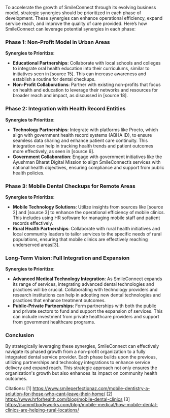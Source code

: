 To accelerate the growth of SmileConnect through its evolving business model, strategic synergies should be prioritized in each phase of development. These synergies can enhance operational efficiency, expand service reach, and improve the quality of care provided. Here’s how SmileConnect can leverage potential synergies in each phase:

### Phase 1: Non-Profit Model in Urban Areas

**Synergies to Prioritize**:
- **Educational Partnerships**: Collaborate with local schools and colleges to integrate oral health education into their curriculums, similar to initiatives seen in [source 15]. This can increase awareness and establish a routine for dental checkups.
- **Non-Profit Collaborations**: Partner with existing non-profits that focus on health and education to leverage their networks and resources for broader reach and impact, as discussed in [source 18].

### Phase 2: Integration with Health Record Entities

**Synergies to Prioritize**:
- **Technology Partnerships**: Integrate with platforms like Procto, which align with government health record systems (ABHA ID), to ensure seamless data sharing and enhance patient care continuity. This integration can help in tracking health trends and patient outcomes more effectively, as seen in [source 6].
- **Government Collaboration**: Engage with government initiatives like the Ayushman Bharat Digital Mission to align SmileConnect’s services with national health objectives, ensuring compliance and support from public health policies.

### Phase 3: Mobile Dental Checkups for Remote Areas

**Synergies to Prioritize**:
- **Mobile Technology Solutions**: Utilize insights from sources like [source 2] and [source 3] to enhance the operational efficiency of mobile clinics. This includes using HR software for managing mobile staff and patient records effectively.
- **Rural Health Partnerships**: Collaborate with rural health initiatives and local community leaders to tailor services to the specific needs of rural populations, ensuring that mobile clinics are effectively reaching underserved areas[3].

### Long-Term Vision: Full Integration and Expansion

**Synergies to Prioritize**:
- **Advanced Medical Technology Integration**: As SmileConnect expands its range of services, integrating advanced dental technologies and practices will be crucial. Collaborating with technology providers and research institutions can help in adopting new dental technologies and practices that enhance treatment outcomes.
- **Public-Private Partnerships**: Form partnerships with both the public and private sectors to fund and support the expansion of services. This can include investment from private healthcare providers and support from government healthcare programs.

### Conclusion

By strategically leveraging these synergies, SmileConnect can effectively navigate its phased growth from a non-profit organization to a fully integrated dental service provider. Each phase builds upon the previous, utilizing partnerships and technology integrations to enhance service delivery and expand reach. This strategic approach not only ensures the organization's growth but also enhances its impact on community health outcomes.

Citations:
[1] https://www.smileperfectionaz.com/mobile-dentistry-a-solution-for-those-who-cant-leave-their-home/
[2] https://www.hrforhealth.com/blog/mobile-dental-clinics
[3] https://summitbodyworks.com/blog/mobile-medical/how-mobile-dental-clinics-are-helping-rural-locations/